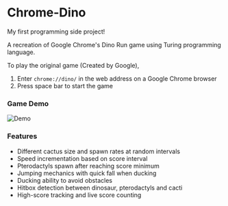# Chrome-Dino
My first programming side project!

A recreation of Google Chrome's Dino Run game using Turing programming language.

To play the original game (Created by Google),
1. Enter `chrome://dino/` in the web address on a Google Chrome browser
1. Press space bar to start the game

### Game Demo
![Demo](https://i.imgur.com/emdnPa3.gif)

### Features
* Different cactus size and spawn rates at random intervals
* Speed incrementation based on score interval
* Pterodactyls spawn after reaching score minimum
* Jumping mechanics with quick fall when ducking
* Ducking ability to avoid obstacles
* Hitbox detection between dinosaur, pterodactyls and cacti
* High-score tracking and live score counting

